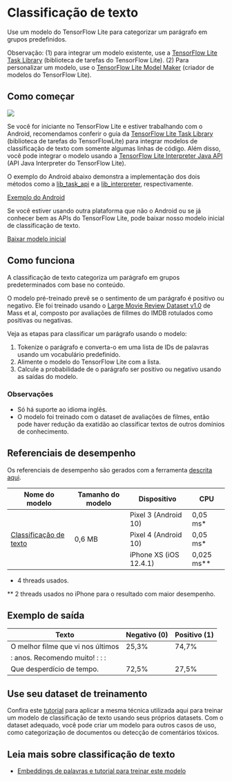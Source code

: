 # Classificação de texto

Use um modelo do TensorFlow Lite para categorizar um parágrafo em grupos predefinidos.

Observação: (1) para integrar um modelo existente, use a [TensorFlow Lite Task Library](https://www.tensorflow.org/lite/inference_with_metadata/task_library/nl_classifier) (biblioteca de tarefas do TensorFlow Lite). (2) Para personalizar um modelo, use o [TensorFlow Lite Model Maker](https://www.tensorflow.org/lite/models/modify/model_maker/text_classification) (criador de modelos do TensorFlow Lite).

## Como começar

<img src="images/screenshot.gif" class="attempt-right" style="max-width: 300px">

Se você for iniciante no TensorFlow Lite e estiver trabalhando com o Android, recomendamos conferir o guia da [TensorFlow Lite Task Library](../../inference_with_metadata/task_library/nl_classifier) (biblioteca de tarefas do TensorFlowLite) para integrar modelos de classificação de texto com somente algumas linhas de código. Além disso, você pode integrar o modelo usando a [TensorFlow Lite Interpreter Java API](../../guide/inference#load_and_run_a_model_in_java) (API Java Interpreter do TensorFlow Lite).

O exemplo do Android abaixo demonstra a implementação dos dois métodos como a [lib_task_api](https://github.com/tensorflow/examples/tree/master/lite/examples/text_classification/android/lib_task_api) e a [lib_interpreter](https://github.com/tensorflow/examples/tree/master/lite/examples/text_classification/android/lib_interpreter), respectivamente.

<a class="button button-primary" href="https://github.com/tensorflow/examples/tree/master/lite/examples/text_classification/android">Exemplo do Android</a>

Se você estiver usando outra plataforma que não o Android ou se já conhecer bem as APIs do TensorFlow Lite, pode baixar nosso modelo inicial de classificação de texto.

<a class="button button-primary" href="https://storage.googleapis.com/download.tensorflow.org/models/tflite/text_classification/text_classification_v2.tflite">Baixar modelo inicial</a>

## Como funciona

A classificação de texto categoriza um parágrafo em grupos predeterminados com base no conteúdo.

O modelo pré-treinado prevê se o sentimento de um parágrafo é positivo ou negativo. Ele foi treinado usando o [Large Movie Review Dataset v1.0](http://ai.stanford.edu/~amaas/data/sentiment/) de Mass et al, composto por avaliações de fillmes do IMDB rotulados como positivas ou negativas.

Veja as etapas para classificar um parágrafo usando o modelo:

1. Tokenize o parágrafo e converta-o em uma lista de IDs de palavras usando um vocabulário predefinido.
2. Alimente o modelo do TensorFlow Lite com a lista.
3. Calcule a probabilidade de o parágrafo ser positivo ou negativo usando as saídas do modelo.

### Observações

- Só há suporte ao idioma inglês.
- O modelo foi treinado com o dataset de avaliações de filmes, então pode haver redução da exatidão ao classificar textos de outros domínios de conhecimento.

## Referenciais de desempenho

Os referenciais de desempenho são gerados com a ferramenta [descrita aqui](https://www.tensorflow.org/lite/performance/benchmarks).

<table>
  <thead>
    <tr>
      <th>Nome do modelo</th>
      <th>Tamanho do modelo</th>
      <th>Dispositivo</th>
      <th>CPU</th>
    </tr>
  </thead>
  <tr>
    <td rowspan="3">       <a href="https://storage.googleapis.com/download.tensorflow.org/models/tflite/text_classification/text_classification_v2.tflite">Classificação de texto</a>
</td>
    <td rowspan="3">       0,6 MB</td>
    <td>Pixel 3 (Android 10)</td>
    <td>0,05 ms*</td>
  </tr>
   <tr>
     <td>Pixel 4 (Android 10)</td>
    <td>0,05 ms*</td>
  </tr>
   <tr>
     <td>iPhone XS (iOS 12.4.1)</td>
    <td>0,025 ms**</td>
  </tr>
</table>

* 4 threads usados.

** 2 threads usados no iPhone para o resultado com maior desempenho.

## Exemplo de saída

Texto | Negativo (0) | Positivo (1)
--- | --- | ---
O melhor filme que vi nos últimos | 25,3% | 74,7%
: anos. Recomendo muito!              :              :              : |  |
Que desperdício de tempo. | 72,5% | 27,5%

## Use seu dataset de treinamento

Confira este [tutorial](https://www.tensorflow.org/lite/models/modify/model_maker/text_classification) para aplicar a mesma técnica utilizada aqui para treinar um modelo de classificação de texto usando seus próprios datasets. Com o dataset adequado, você pode criar um modelo para outros casos de uso, como categorização de documentos ou detecção de comentários tóxicos.

## Leia mais sobre classificação de texto

- [Embeddings de palavras e tutorial para treinar este modelo](https://www.tensorflow.org/tutorials/text/word_embeddings)
